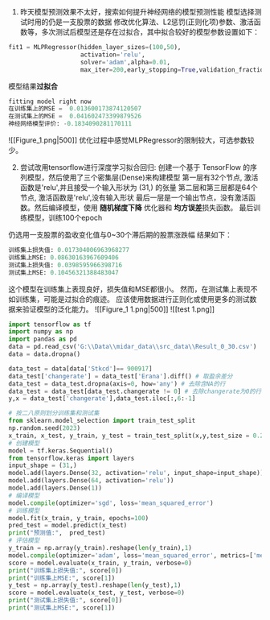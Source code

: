 1. 昨天模型预测效果不太好，搜索如何提升神经网络的模型预测性能
模型选择测试时用的仍是一支股票的数据
修改优化算法、L2惩罚(正则化项)参数、激活函数等，多次测试后模型还是存在过拟合，其中拟合较好的模型参数设置如下：
```python
fit1 = MLPRegressor(hidden_layer_sizes=(100,50), 
                    activation='relu',
                    solver='adam',alpha=0.01,
                    max_iter=200,early_stopping=True,validation_fraction=0.1)
```
模型结果**过拟合**
```python
fitting model right now
在训练集上的MSE =  0.013600173874120507
在测试集上的MSE =  0.041602473399879526
神经网络模型评价: -0.1834090281170111
```
![[Figure_1.png|500]]
优化过程中感觉MLPRegressor的限制较大，可选参数较少。

2. 尝试改用tensorflow进行深度学习拟合回归:
创建一个基于 TensorFlow 的序列模型，然后使用了三个密集层(Dense)来构建模型
第一层有32个节点, 激活函数是'relu',并且接受一个输入形状为 (31,) 的张量
第二层和第三层都是64个节点, 激活函数是'relu',没有输入形状
最后一层是一个输出节点，没有激活函数。然后编译模型，使用 **随机梯度下降** 优化器和 **均方误差**损失函数。
最后训练模型，训练100个epoch

仍选用一支股票的盈收变化值与0~30个滞后期的股票涨跌幅
结果如下：
```python
训练集上损失值: 0.017304006963968277
训练集上MSE: 0.08630163967609406
测试集上损失值: 0.0398595966398716
测试集上MSE: 0.10456321388483047
```

这个模型在训练集上表现良好，损失值和MSE都很小。
然而，在测试集上表现不如训练集，可能是过拟合的痕迹。
应该使用数据进行正则化或使用更多的测试数据来验证模型的泛化能力。
![[Figure_1 1.png|500]]
![[test 1.png]]

```python
import tensorflow as tf
import numpy as np
import pandas as pd
data = pd.read_csv('G:\\Data\\midar_data\\src_data\\Result_0_30.csv')
data = data.dropna()

data_test = data[data['Stkcd']== 900917]
data_test['changerate'] = data_test['Erana'].diff() # 取盈余差分
data_test = data_test.dropna(axis=0, how='any') # 去除含NA的行
data_test = data_test[data_test.changerate != 0] # 去除changerate为0的行
y,x = data_test['changerate'],data_test.iloc[:,6:-1]   

# 按二八原则划分训练集和测试集
from sklearn.model_selection import train_test_split
np.random.seed(2023)
x_train, x_test, y_train, y_test = train_test_split(x,y,test_size = 0.2)
# 创建模型
model = tf.keras.Sequential()
from tensorflow.keras import layers
input_shape = (31,)
model.add(layers.Dense(32, activation='relu', input_shape=input_shape))
model.add(layers.Dense(64, activation='relu'))
model.add(layers.Dense(1))
# 编译模型
model.compile(optimizer='sgd', loss='mean_squared_error')
# 训练模型
model.fit(x_train, y_train, epochs=100)
pred_test = model.predict(x_test)
print("预测值:",  pred_test)
# 评估模型
y_train = np.array(y_train).reshape(len(y_train),1)
model.compile(optimizer='adam', loss='mean_squared_error', metrics=['mean_absolute_error'])
score = model.evaluate(x_train, y_train, verbose=0)
print("训练集上损失值:", score[0])
print("训练集上MSE:", score[1])
y_test = np.array(y_test).reshape(len(y_test),1)
score = model.evaluate(x_test, y_test, verbose=0)
print("测试集上损失值:", score[0])
print("测试集上MSE:", score[1])
```
